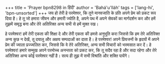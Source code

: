 +++
title = 'Prayer bpn8298 in हिंदी'
author = 'Bahá'u'lláh'
tags = ['lang-hi', 'bpn-unsorted']
+++
जय हो तेरी हे परमेश्वर, कि तूने मानवजाति के प्रति अपने प्रेम को प्रकट रूप दिया है। हे तू जो हमारा जीवन और हमारी ज्योति है, अपने पथ में अपने सेवकों का मार्गदर्शन कर और हमें तुझमें समृद्ध बना और तेरे अतिरिक्त अन्य सभी से हमें मुक्त रख।

हे परमेश्वर! हमें तेरी एकता की शिक्षा दे और तेरी एकता की हमसे अनुभूति करा जिससे कि हम तेरे अतिरिक्त अन्य कुछ न देखें, तू दयालु और अक्षय सम्पदाओं का दाता है।
हे परमेश्वर! अपने प्रियजनों के हृदयों में अपने प्रेम की ज्वाला प्रज्ज्वलित कर, जिससे कि वे तेरे अतिरिक्त, अन्य सभी विचारों को भस्मसात कर दें।
हे परमेश्वर! हमारे सम्मुख अपने परमोच्च अनन्तता को प्रकट कर, कि तू सदैव रहा है और सदा रहेगा और तेरे अतिरिक्त अन्य कोई परमेश्वर नहीं है। सत्य ही तुझ में सभी विश्रांति और शक्ति पायेंगे।
